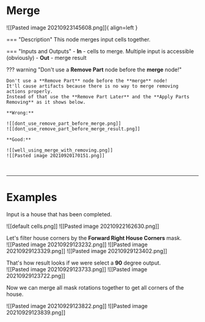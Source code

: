 # **Merge**

![[Pasted image 20210923145608.png]]{ align=left }

=== "Description"
	This node merges input cells together.  
	
=== "Inputs and Outputs"
	- **In** - cells to merge. Multiple input is accessible (obviously)
	- **Out** - merge result

??? warning "Don't use a **Remove Part** node before the **merge** node!"

	Don't use a **Remove Part** node before the **merge** node!  
	It'll cause artifacts because there is no way to merge removing actions properly.  
	Instead of that use the **Remove Part Later** and the **Apply Parts Removing** as it shows below.

	**Wrong:** 

	![[dont_use_remove_part_before_merge.png]]
	![[dont_use_remove_part_before_merge_result.png]]

	**Good:**  

	![[well_using_merge_with_removing.png]]
	![[Pasted image 20210920170151.png]]

<br />

--------

# Examples
Input is a house that has been completed.  

![[default cells.png]]
![[Pasted image 20210922162630.png]]

Let's filter house corners by the **Forward Right House Corners** mask.  
![[Pasted image 20210929123232.png]]
![[Pasted image 20210929123329.png]]
![[Pasted image 20210929123402.png]]

That's how result looks if we were select a **90** degree output.  
![[Pasted image 20210929123733.png]]
![[Pasted image 20210929123722.png]]

Now we can merge all mask rotations together to get all corners of the house.  

![[Pasted image 20210929123822.png]]
![[Pasted image 20210929123839.png]]


